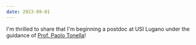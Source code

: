 ```yaml
---
date: 2023-09-01
---
```

I'm thrilled to share that I'm beginning a postdoc at USI Lugano under the guidance of [Prof. Paolo Tonella](https://www.inf.usi.ch/faculty/tonella/#/)! 